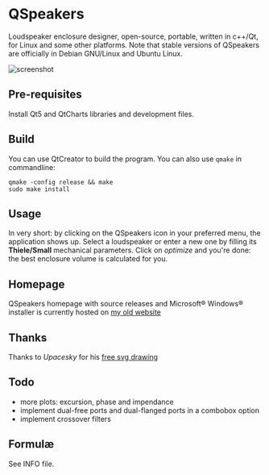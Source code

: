 # QSpeakers
Loudspeaker enclosure designer, open-source, portable, written in c++/Qt, for Linux and some other platforms.
Note that stable versions of QSpeakers are officially in Debian GNU/Linux and Ubuntu Linux.

![screenshot](http://brouits.free.fr/qspeakers/qspeakers.png)

## Pre-requisites
Install Qt5 and QtCharts libraries and development files.

## Build
You can use QtCreator to build the program. You can also use `qmake` in commandline:
```
qmake -config release && make
sudo make install
```

## Usage
In very short: by clicking on the QSpeakers icon in your preferred menu, the application shows up. Select a loudspeaker or enter a new one by filling its **Thiele/Small** mechanical parameters. Click on *optimize* and you're done: the best enclosure volume is calculated for you.

## Homepage
QSpeakers homepage with source releases and Microsoft® Windows® installer is currently hosted on [my old website](http://brouits.free.fr/qspeakers/)

## Thanks
Thanks to *Upacesky* for his [free svg drawing](https://openclipart.org/detail/202508/studio-monitoring-loudspeaker)

## Todo
- more plots: excursion, phase and impendance
- implement dual-free ports and dual-flanged ports in a combobox option
- implement crossover filters

## Formulæ
See INFO file.
